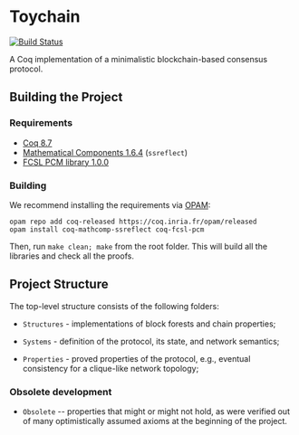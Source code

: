 # Toychain

[![Build Status](https://travis-ci.org/certichain/toychain.svg?branch=master)](https://travis-ci.org/certichain/toychain)

A Coq implementation of a minimalistic blockchain-based consensus protocol.

## Building the Project

### Requirements

* [Coq 8.7](https://coq.inria.fr/coq-87)
* [Mathematical Components 1.6.4](http://math-comp.github.io/math-comp/) (`ssreflect`)
* [FCSL PCM library 1.0.0](https://github.com/imdea-software/fcsl-pcm)

### Building

We recommend installing the requirements via [OPAM](https://opam.ocaml.org/doc/Install.html):
```
opam repo add coq-released https://coq.inria.fr/opam/released
opam install coq-mathcomp-ssreflect coq-fcsl-pcm
```

Then, run `make clean; make` from the root folder. This will build all
the libraries and check all the proofs.

## Project Structure

The top-level structure consists of the following folders:

* `Structures` - implementations of block forests and chain properties;

* `Systems` - definition of the protocol, its state, and network semantics;

* `Properties` - proved properties of the protocol, e.g., eventual
  consistency for a clique-like network topology;

### Obsolete development

* `Obsolete` -- properties that might or might not hold, as were
  verified out of many optimistically assumed axioms at the beginning
  of the project.
